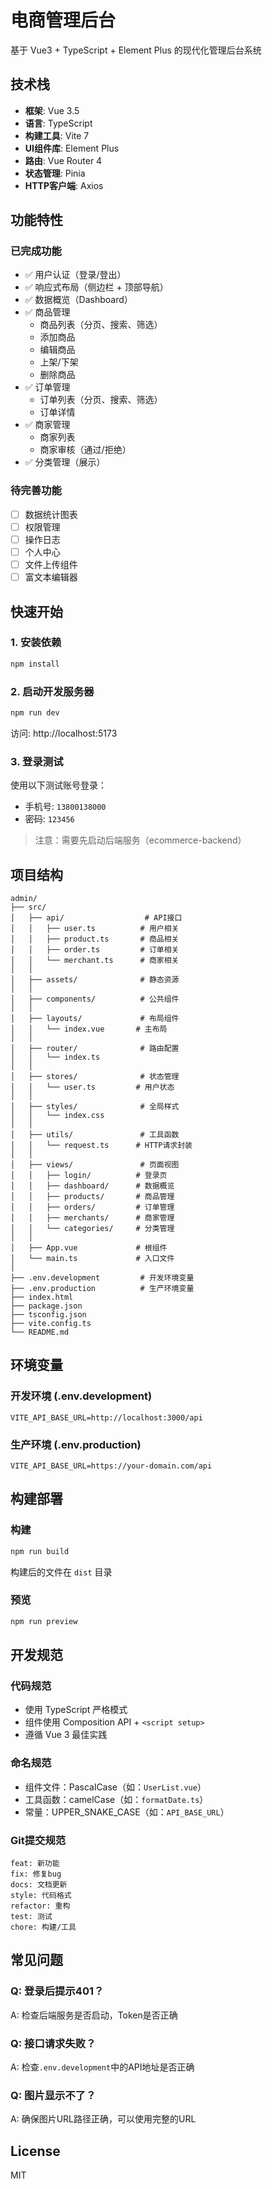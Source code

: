 # 电商管理后台

基于 Vue3 + TypeScript + Element Plus 的现代化管理后台系统

## 技术栈

- **框架**: Vue 3.5
- **语言**: TypeScript
- **构建工具**: Vite 7
- **UI组件库**: Element Plus
- **路由**: Vue Router 4
- **状态管理**: Pinia
- **HTTP客户端**: Axios

## 功能特性

### 已完成功能

- ✅ 用户认证（登录/登出）
- ✅ 响应式布局（侧边栏 + 顶部导航）
- ✅ 数据概览（Dashboard）
- ✅ 商品管理
  - 商品列表（分页、搜索、筛选）
  - 添加商品
  - 编辑商品
  - 上架/下架
  - 删除商品
- ✅ 订单管理
  - 订单列表（分页、搜索、筛选）
  - 订单详情
- ✅ 商家管理
  - 商家列表
  - 商家审核（通过/拒绝）
- ✅ 分类管理（展示）

### 待完善功能

- [ ] 数据统计图表
- [ ] 权限管理
- [ ] 操作日志
- [ ] 个人中心
- [ ] 文件上传组件
- [ ] 富文本编辑器

## 快速开始

### 1. 安装依赖

```bash
npm install
```

### 2. 启动开发服务器

```bash
npm run dev
```

访问: http://localhost:5173

### 3. 登录测试

使用以下测试账号登录：

- 手机号: `13800138000`
- 密码: `123456`

> 注意：需要先启动后端服务（ecommerce-backend）

## 项目结构

```
admin/
├── src/
│   ├── api/                  # API接口
│   │   ├── user.ts          # 用户相关
│   │   ├── product.ts       # 商品相关
│   │   ├── order.ts         # 订单相关
│   │   └── merchant.ts      # 商家相关
│   │
│   ├── assets/              # 静态资源
│   │
│   ├── components/          # 公共组件
│   │
│   ├── layouts/             # 布局组件
│   │   └── index.vue       # 主布局
│   │
│   ├── router/              # 路由配置
│   │   └── index.ts
│   │
│   ├── stores/              # 状态管理
│   │   └── user.ts         # 用户状态
│   │
│   ├── styles/              # 全局样式
│   │   └── index.css
│   │
│   ├── utils/               # 工具函数
│   │   └── request.ts      # HTTP请求封装
│   │
│   ├── views/               # 页面视图
│   │   ├── login/          # 登录页
│   │   ├── dashboard/      # 数据概览
│   │   ├── products/       # 商品管理
│   │   ├── orders/         # 订单管理
│   │   ├── merchants/      # 商家管理
│   │   └── categories/     # 分类管理
│   │
│   ├── App.vue             # 根组件
│   └── main.ts             # 入口文件
│
├── .env.development         # 开发环境变量
├── .env.production          # 生产环境变量
├── index.html
├── package.json
├── tsconfig.json
├── vite.config.ts
└── README.md
```

## 环境变量

### 开发环境 (.env.development)

```env
VITE_API_BASE_URL=http://localhost:3000/api
```

### 生产环境 (.env.production)

```env
VITE_API_BASE_URL=https://your-domain.com/api
```

## 构建部署

### 构建

```bash
npm run build
```

构建后的文件在 `dist` 目录

### 预览

```bash
npm run preview
```

## 开发规范

### 代码规范

- 使用 TypeScript 严格模式
- 组件使用 Composition API + `<script setup>`
- 遵循 Vue 3 最佳实践

### 命名规范

- 组件文件：PascalCase（如：`UserList.vue`）
- 工具函数：camelCase（如：`formatDate.ts`）
- 常量：UPPER_SNAKE_CASE（如：`API_BASE_URL`）

### Git提交规范

```
feat: 新功能
fix: 修复bug
docs: 文档更新
style: 代码格式
refactor: 重构
test: 测试
chore: 构建/工具
```

## 常见问题

### Q: 登录后提示401？

A: 检查后端服务是否启动，Token是否正确

### Q: 接口请求失败？

A: 检查`.env.development`中的API地址是否正确

### Q: 图片显示不了？

A: 确保图片URL路径正确，可以使用完整的URL

## License

MIT
